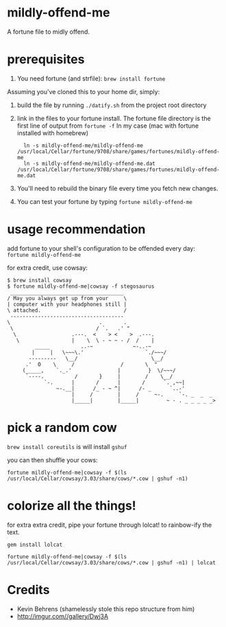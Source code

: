 # mildly-offend-me

A fortune file to midly offend. 

# prerequisites
1. You need fortune (and strfile): `brew install fortune`

Assuming you've cloned this to your home dir, simply:

1. build the file by running `./datify.sh` from the project root directory
2. link in the files to your fortune install.  The fortune file directory is the first line of output from
`fortune -f`
In my case (mac with fortune installed with homebrew)

         ln -s mildly-offend-me/mildly-offend-me /usr/local/Cellar/fortune/9708/share/games/fortunes/mildly-offend-me
         ln -s mildly-offend-me/mildly-offend-me.dat /usr/local/Cellar/fortune/9708/share/games/fortunes/mildly-offend-me.dat
3. You'll need to rebuild the binary file every time you fetch new changes.
4. You can test your fortune by typing `fortune mildly-offend-me`

# usage recommendation
add fortune to your shell's configuration to be offended every day:  
`fortune mildly-offend-me`

for extra credit, use cowsay:
```
$ brew install cowsay
$ fortune mildly-offend-me|cowsay -f stegosaurus
 _____________________________________
/ May you always get up from your     \
| computer with your headphones still |
\ attached.                           /
 -------------------------------------
\                             .       .
 \                           / `.   .' "
  \                  .---.  <    > <    >  .---.
   \                 |    \  \ - ~ ~ - /  /    |
         _____          ..-~             ~-..-~
        |     |   \~~~\.'                    `./~~~/
       ---------   \__/                        \__/
      .'  O    \     /               /       \  "
     (_____,    `._.'               |         }  \/~~~/
      `----.          /       }     |        /    \__/
            `-.      |       /      |       /      `. ,~~|
                ~-.__|      /_ - ~ ^|      /- _      `..-'
                     |     /        |     /     ~-.     `-. _  _  _
                     |_____|        |_____|         ~ - . _ _ _ _ _>
```

# pick a random cow
`brew install coreutils` is will install `gshuf`

you can then shuffle your cows:

`fortune mildly-offend-me|cowsay -f $(ls /usr/local/Cellar/cowsay/3.03/share/cows/*.cow | gshuf -n1)`

# colorize all the things!
for extra extra credit, pipe your fortune through lolcat! to rainbow-ify the text.

`gem install lolcat`


`fortune mildly-offend-me|cowsay -f $(ls /usr/local/Cellar/cowsay/3.03/share/cows/*.cow | gshuf -n1) | lolcat`

# Credits

 * Kevin Behrens (shamelessly stole this repo structure from him)
 * http://imgur.com//gallery/Dwj3A
